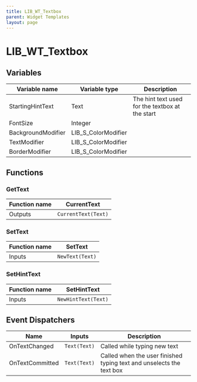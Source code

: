 ```yaml
---
title: LIB_WT_Textbox
parent: Widget Templates
layout: page
---
```


# LIB_WT_Textbox

## Variables

| Variable name | Variable type | Description |
| --- | --- | --- |
| StartingHintText | Text | The hint text used for the textbox at the start |
| FontSize | Integer |  |
| BackgroundModifier | LIB_S_ColorModifier |  |
| TextModifier | LIB_S_ColorModifier |  |
| BorderModifier | LIB_S_ColorModifier |  |

## Functions

### GetText

| Function name | CurrentText |
| --- | --- |
| Outputs | `CurrentText(Text)` |

### SetText

| Function name | SetText |
| --- | --- |
| Inputs | `NewText(Text)` |

### SetHintText

| Function name | SetHintText |
| --- | --- |
| Inputs | `NewHintText(Text)` |

## Event Dispatchers

| Name | Inputs | Description |
| --- | --- | --- |
| OnTextChanged | `Text(Text)` | Called while typing new text |
| OnTextCommitted | `Text(Text)` | Called when the user finished typing text and unselects the text box |
